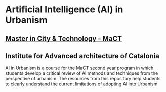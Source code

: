 # Artificial Intelligence (AI) in Urbanism
## [Master in City & Technology - MaCT](https://iaac.net/educational-programmes/masters-programmes/master-in-city-technology/)
## Institute for Advanced architecture of Catalonia
AI in Urbanism is a course for the MaCT second year program in which students develop a critical review of AI methods and techniques from the perspective of urbanism. The resources from this repository help students to clearly understand the current limitations of adopting AI into Urbanism

